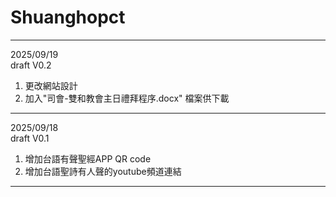 # Shuanghopct
--------------------------------------------------------------------------------
2025/09/19  
draft V0.2

1. 更改網站設計
2. 加入"司會-雙和教會主日禮拜程序.docx" 檔案供下載
--------------------------------------------------------------------------------
2025/09/18  
draft V0.1

1. 增加台語有聲聖經APP QR code
2. 增加台語聖詩有人聲的youtube頻道連結
--------------------------------------------------------------------------------
